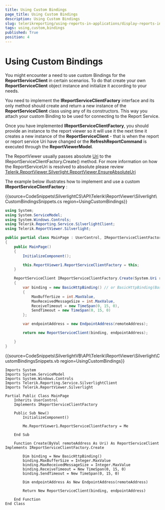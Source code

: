 ```yaml
---
title: Using Custom Bindings
page_title: Using Custom Bindings 
description: Using Custom Bindings
slug: telerikreporting/using-reports-in-applications/display-reports-in-applications/silverlight-application/using-custom-bindings
tags: using,custom,bindings
published: True
position: 4
---
```


# Using Custom Bindings




You might encounter a need to use custom Bindings for the __ReportServiceClient__ in certain scenarios. To do that create your own __ReportServiceClient__ object instance and initialize it according to your needs. 

You need to implement the __IReportServiceClientFactory__ interface and its only method should create and return a new instance of the __ReportServiceClient__ class using any of its constructors. This way you attach your custom Binding to be used for connecting to the Report Service.

Once you have implemented __IReportServiceClientFactory__, you should provide an instance to the report viewer so it will use it the next time it creates a new instance of the __ReportServiceClient__ - that is when the report or report service Uri have changed or the __RefreshReportCommand__ is executed through the __ReportViewerModel__. 

The ReportViewer usually passes absolute  [Uri](http://msdn.microsoft.com/en-us/library/system.uri%28VS.95%29.aspx)  to the IReportServiceClientFactory.Create() method.                  For more information on how the ReportServiceUri is resolved to absolute please review                  [Telerik.ReportViewer.Silverlight.ReportViewer.EnsureAbsoluteUri](/reporting/api/Telerik.ReportViewer.Silverlight.ReportViewer#Telerik_ReportViewer_Silverlight_ReportViewer_EnsureAbsoluteUri_System_Uri_) 

The example below illustrates how to implement and use a custom __IReportServiceClientFactory__ :

{{source=CodeSnippets\SilverlightCS\API\Telerik\ReportViewer\Silverlight\CustomBindingsSnippets.cs region=UsingCustomBindings}}
````C#
using System;
using System.ServiceModel;
using System.Windows.Controls;
using Telerik.Reporting.Service.SilverlightClient;
using Telerik.ReportViewer.Silverlight;

public partial class MainPage : UserControl, IReportServiceClientFactory
{
    public MainPage()
    {
        InitializeComponent();

        this.ReportViewer1.ReportServiceClientFactory = this;
    }

    ReportServiceClient IReportServiceClientFactory.Create(System.Uri remoteAddress)
    {
        var binding = new BasicHttpBinding() // or BasicHttpBinding(BasicHttpSecurityMode.Transport) overload if SSL is used
        {
            MaxBufferSize = int.MaxValue,
            MaxReceivedMessageSize = int.MaxValue,
            ReceiveTimeout = new TimeSpan(0, 15, 0),
            SendTimeout = new TimeSpan(0, 15, 0)
        };

        var endpointAddress = new EndpointAddress(remoteAddress);

        return new ReportServiceClient(binding, endpointAddress);

    }
}
````
{{source=CodeSnippets\SilverlightVB\API\Telerik\ReportViewer\Silverlight\CustomBindingsSnippets.vb region=UsingCustomBindings}}
````VB
Imports System
Imports System.ServiceModel
Imports System.Windows.Controls
Imports Telerik.Reporting.Service.SilverlightClient
Imports Telerik.ReportViewer.Silverlight

Partial Public Class MainPage
    Inherits UserControl
    Implements IReportServiceClientFactory

    Public Sub New()
        InitializeComponent()

        Me.ReportViewer1.ReportServiceClientFactory = Me

    End Sub

    Function Create(ByVal remoteAddress As Uri) As ReportServiceClient Implements IReportServiceClientFactory.Create

        Dim binding = New BasicHttpBinding()
        binding.MaxBufferSize = Integer.MaxValue
        binding.MaxReceivedMessageSize = Integer.MaxValue
        binding.ReceiveTimeout = New TimeSpan(0, 15, 0)
        binding.SendTimeout = New TimeSpan(0, 15, 0)

        Dim endpointAddress As New EndpointAddress(remoteAddress)

        Return New ReportServiceClient(binding, endpointAddress)

    End Function
End Class
````

